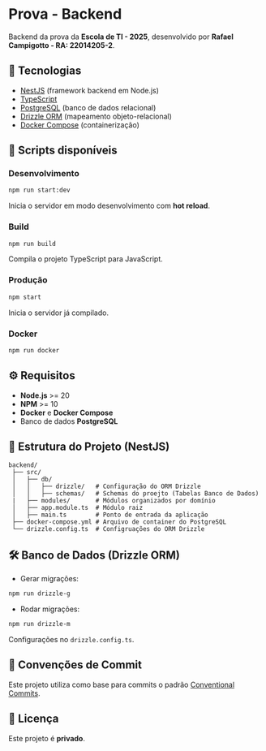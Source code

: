 # Prova - Backend

Backend da prova da **Escola de TI - 2025**, desenvolvido por **Rafael Campigotto - RA: 22014205-2**.


## 📌 Tecnologias

-   [NestJS](https://nestjs.com/) (framework backend em Node.js)
-   [TypeScript](https://www.typescriptlang.org/)
-   [PostgreSQL](https://www.postgresql.org/) (banco de dados
    relacional)
-   [Drizzle ORM](https://orm.drizzle.team/) (mapeamento
    objeto-relacional)
-   [Docker Compose](https://docs.docker.com/compose/) (containerização)


## 🚀 Scripts disponíveis

### Desenvolvimento

``` bash
npm run start:dev
```

Inicia o servidor em modo desenvolvimento com **hot reload**.

### Build

``` bash
npm run build
```

Compila o projeto TypeScript para JavaScript.

### Produção

``` bash
npm start
```

Inicia o servidor já compilado.

### Docker

``` bash
npm run docker
```

## ⚙️ Requisitos

-   **Node.js** \>= 20
-   **NPM** \>= 10
-   **Docker** e **Docker Compose**
-   Banco de dados **PostgreSQL**


## 📂 Estrutura do Projeto (NestJS)

    backend/
     ├── src/
     │   ├── db/
     │   │   ├── drizzle/   # Configuração do ORM Drizzle
     │   │   ├── schemas/   # Schemas do proejto (Tabelas Banco de Dados)
     |   ├── modules/       # Módulos organizados por domínio
     │   ├── app.module.ts  # Módulo raiz    
     │   ├── main.ts        # Ponto de entrada da aplicação
     ├── docker-compose.yml # Arquivo de container do PostgreSQL
     └── drizzle.config.ts  # Configruações do ORM Drizzle


## 🛠️ Banco de Dados (Drizzle ORM)

-   Gerar migrações:

``` bash
npm run drizzle-g
```

-   Rodar migrações:

``` bash
npm run drizzle-m
```

Configurações no `drizzle.config.ts`.

## 📝 Convenções de Commit

Este projeto utiliza como base para commits o padrão [Conventional
Commits](https://www.conventionalcommits.org/).

## 📄 Licença

Este projeto é **privado**.
